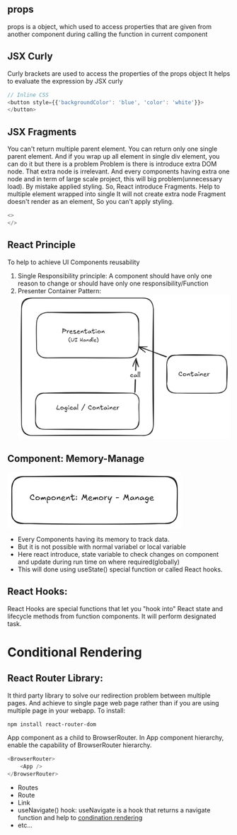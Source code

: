 ## props
props is a object, which used to access properties that are given from another component during calling the function in current component
## JSX Curly 
Curly brackets are used to access the properties of the props object
It helps to evaluate the expression by JSX curly
``` JavaScript
// Inline CSS
<button style={{'backgroundColor': 'blue', 'color': 'white'}}>
</button>
```

## JSX Fragments
You can't return multiple parent element. You can return only one single parent element.
And if you wrap up all element in single div element, you can do it but there is a problem
Problem is there is introduce extra DOM node. That extra node is irrelevant.
And every components having extra one node and in term of large scale project, this will big problem(unnecessary load). By mistake applied styling.
So, React introduce Fragments.
Help to multiple element wrapped into single
It will not create extra node
Fragment doesn't render as an element, So you can't apply styling.
``` JavaScript
<> 
</>
```

## React Principle
To help to achieve UI Components reusability 
1. Single Responsibility principle: A component should have only one reason to change or should have only one responsibility/Function
2. Presenter Container Pattern: 
![alt text](./Images/image.png)

## Component: Memory-Manage
![alt text](./Images/image-1.png)

* Every Components having its memory to track data.
* But it is not possible with normal variabel or local variable
* Here react introduce, state variable to check changes on component and update during run time on where required(globally)
* This will done using useState() special function or called React hooks.

## React Hooks:
React Hooks are special functions that let you "hook into" React state and lifecycle methods from function components.
It will perform designated task.

# Conditional Rendering
## React Router Library:
It third party library to solve our redirection problem between multiple pages.
And achieve to single page web page rather than if you are using multiple page in your webapp.
To install:
``` bash
npm install react-router-dom
```
App component as a child to BrowserRouter.
In App component hierarchy, enable the capability of BrowserRouter hierarchy.
``` JavaScript
<BrowserRouter>
    <App />
</BrowserRouter>
```
* Routes
* Route
* Link
* useNavigate() hook: useNavigate is a hook that returns a navigate function and help to <u>condination rendering</u>
* etc...